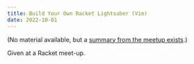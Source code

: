 ```yaml
---
title: Build Your Own Racket Lightsaber (Vim)
date: 2022-10-01
---
```


(No material available, but a [summary from the meetup exists](https://racket.discourse.group/t/racket-meet-up-october-1st-at-18-00-utc/1272/2).)

Given at a Racket meet-up.
